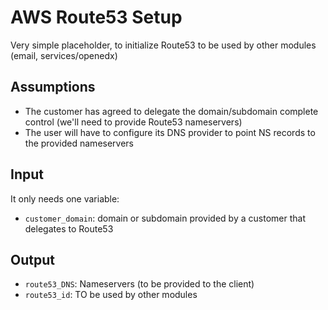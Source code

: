 # AWS Route53 Setup

Very simple placeholder, to initialize Route53 to be used by other modules (email, services/openedx)

## Assumptions

- The customer has agreed to delegate the domain/subdomain complete control (we'll need to provide Route53 nameservers)
- The user will have to configure its DNS provider to point NS records to the provided nameservers

## Input
It only needs one variable:

- `customer_domain`: domain or subdomain provided by a customer that delegates to Route53

## Output

- `route53_DNS`: Nameservers (to be provided to the client)
- `route53_id`: TO be used by other modules 
